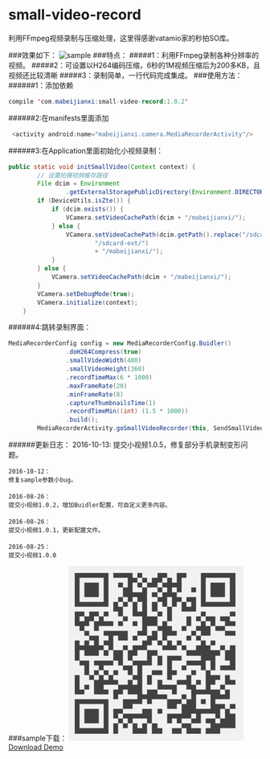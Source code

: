 # small-video-record
利用FFmpeg视频录制与压缩处理，这里得感谢vatamio家的秒拍SO库。

###效果如下：
![sample](https://github.com/mabeijianxi/small-video-record/blob/master/image/small_video.gif)
###特点：
#####1：利用FFmpeg录制各种分辨率的视频。
#####2：可设置以H264编码压缩，6秒的1M视频压缩后为200多KB，且视频还比较清晰
#####3：录制简单，一行代码完成集成。 
###使用方法：
######1：添加依赖
```java
compile 'com.mabeijianxi:small-video-record:1.0.2'
```
######2:在manifests里面添加
```java
 <activity android:name="mabeijianxi.camera.MediaRecorderActivity"/>
```
######3:在Application里面初始化小视频录制：
```java
public static void initSmallVideo(Context context) {
        // 设置拍摄视频缓存路径
        File dcim = Environment
                .getExternalStoragePublicDirectory(Environment.DIRECTORY_DCIM);
        if (DeviceUtils.isZte()) {
            if (dcim.exists()) {
                VCamera.setVideoCachePath(dcim + "/mabeijianxi/");
            } else {
                VCamera.setVideoCachePath(dcim.getPath().replace("/sdcard/",
                        "/sdcard-ext/")
                        + "/mabeijianxi/");
            }
        } else {
            VCamera.setVideoCachePath(dcim + "/mabeijianxi/");
        }
        VCamera.setDebugMode(true);
        VCamera.initialize(context);
    }
```
######4:跳转录制界面：
```java
MediaRecorderConfig config = new MediaRecorderConfig.Buidler()
                .doH264Compress(true)
                .smallVideoWidth(480)
                .smallVideoHeight(360)
                .recordTimeMax(6 * 1000)
                .maxFrameRate(20)
                .minFrameRate(8)
                .captureThumbnailsTime(1)
                .recordTimeMin((int) (1.5 * 1000))
                .build();
        MediaRecorderActivity.goSmallVideoRecorder(this, SendSmallVideoActivity.class.getName(), config);
```
######更新日志：
	2016-10-13:
	提交小视频1.0.5，修复部分手机录制变形问题。
	
	2016-10-12：
	修复sample参数小bug。
	
	2016-08-26：
	提交小视频1.0.2，增加Buidler配置，可自定义更多内容。
	
	2016-08-26：
	提交小视频1.0.1，更新配置文件。
	
	2016-08-25：
	提交小视频1.0.0
###sample下载：
![sample](https://github.com/mabeijianxi/small-video-record/blob/master/image/sample.png)
[Download Demo](http://fir.im/smallvideorecord)
